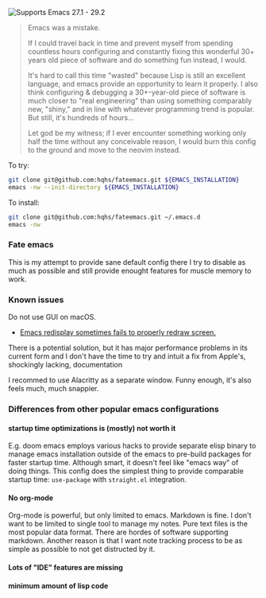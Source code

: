![Supports Emacs 27.1 - 29.2](https://img.shields.io/badge/Supports-Emacs_27.1--29.2-blueviolet.svg?style=flat-square&logo=GNU%20Emacs&logoColor=white) 

> Emacs was a mistake.
> 
> If I could travel back in time and prevent myself from spending countless hours configuring and constantly fixing this wonderful 30+ years old piece of software and do something fun instead, I would.
> 
> It's hard to call this time "wasted" because Lisp is still an excellent language, and emacs provide an opportunity to learn it properly. I also think configuring & debugging a 30+-year-old piece of software is much closer to "real engineering" than using something comparably new, "shiny," and in line with whatever programming trend is popular. But still, it's hundreds of hours...
> 
> Let god be my witness; if I ever encounter something working only half the time without any conceivable reason, I would burn this config to the ground and move to the neovim instead.

To try:
```bash
git clone git@github.com:hqhs/fateemacs.git ${EMACS_INSTALLATION}
emacs -nw --init-directory ${EMACS_INSTALLATION}
```
To install: 
```bash
git clone git@github.com:hqhs/fateemacs.git ~/.emacs.d
emacs -nw
```

### Fate emacs

This is my attempt to provide sane default config there I try to disable as much as possible and still provide enought features for muscle memory to work.

### Known issues

Do not use GUI on macOS.

- [Emacs redisplay sometimes fails to properly redraw screen.](https://debbugs.gnu.org/cgi/bugreport.cgi?bug=32932)

There is a potential solution, but it has major performance problems in its current form and I don't have the time to try and intuit a fix from Apple's, shockingly lacking, documentation

I recommed to use Alacritty as a separate window. Funny enough, it's also feels much, much snappier.

### Differences from other popular emacs configurations

#### startup time optimizations is (mostly) not worth it

E.g. doom emacs employs various hacks to provide separate elisp binary to manage emacs installation outside of the emacs to pre-build packages for faster startup time. Although smart, it doesn't feel like "emacs way" of doing things. This config does the simplest thing to provide comparable startup time: `use-package` with `straight.el` integration.

#### No org-mode 

Org-mode is powerful, but only limited to emacs. Markdown is fine. I don't want to be limited to single tool to manage my notes. Pure text files is the most popular data format. There are hordes of software supporting markdown. Another reason is that I want note tracking process to be as simple as possible to not get distructed by it.

#### Lots of "IDE" features are missing

#### minimum amount of lisp code


